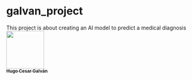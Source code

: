 # galvan_project
This project is about creating an AI model to predict a medical diagnosis
<a href="https://github.com/hcgalvan">
   <img src="https://avatars.githubusercontent.com/hcgalvan" width="100px;" alt=""/>
   <br /><sub><b>Hugo Cesar Galván</b></sub>
</a>